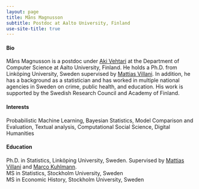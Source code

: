 ```yaml
---
layout: page
title: Måns Magnusson
subtitle: Postdoc at Aalto University, Finland
use-site-title: true
---
```



#### Bio
Måns Magnusson is a postdoc under [Aki Vehtari](https://users.aalto.fi/~ave/) at the Department of Computer Science at Aalto University, Finland. He holds a Ph.D. from Linköping University, Sweden supervised by [Mattias Villani](https://www.mattiasvillani.com/). In addition, he has a background as a statistician and has worked in multiple national agencies in Sweden on crime, public health, and education. His work is supported by the Swedish Research Council and Academy of Finland.

#### Interests
Probabilistic Machine Learning, Bayesian Statistics, Model Comparison and Evaluation, Textual analysis, Computational Social Science, Digital Humanities

#### Education
Ph.D. in Statistics, Linköping University, Sweden. Supervised by [Mattias Villani](https://www.mattiasvillani.com/) and [Marco Kuhlmann](https://www.ida.liu.se/~marku61/).<br/>
MS in Statistics, Stockholm University, Sweden<br/>
MS in Economic History, Stockholm University, Sweden
